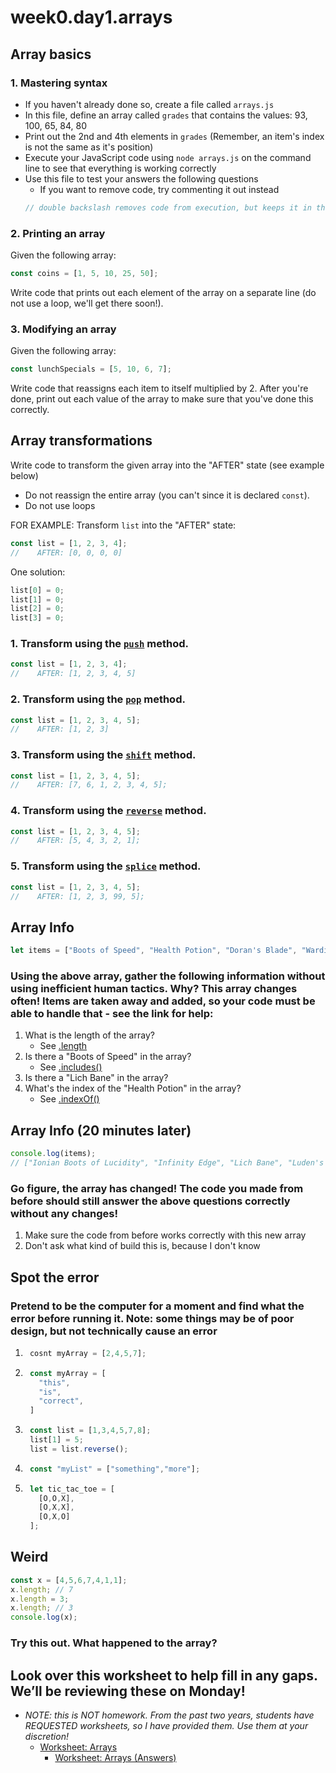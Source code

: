 # week0.day1.arrays

## Array basics

### 1. Mastering syntax
- If you haven't already done so, create a file called `arrays.js`
- In this file, define an array called `grades` that contains the values: 93, 100, 65, 84, 80
- Print out the 2nd and 4th elements in `grades` (Remember, an item's index is not the same as it's position)
- Execute your JavaScript code using `node arrays.js` on the command line to see that everything is working correctly
- Use this file to test your answers the following questions
   - If you want to remove code, try commenting it out instead
   ```javascript
   // double backslash removes code from execution, but keeps it in the document!
   ```
### 2. Printing an array
Given the following array:

```javascript
const coins = [1, 5, 10, 25, 50];
```

Write code that prints out each element of the array on a separate line (do not use a loop, we'll get there soon!).

### 3. Modifying an array

Given the following array:

```javascript
const lunchSpecials = [5, 10, 6, 7];
```

Write code that reassigns each item to itself multiplied by 2. After you're done, print out each value of the array to make sure that you've done this correctly.

## Array transformations

Write code to transform the given array into the "AFTER" state (see example below)
- Do not reassign the entire array (you can't since it is declared `const`).
- Do not use loops

FOR EXAMPLE: Transform `list` into the "AFTER" state:

```javascript
const list = [1, 2, 3, 4]; 
//    AFTER: [0, 0, 0, 0]
```

One solution:

```javascript
list[0] = 0;
list[1] = 0;
list[2] = 0;
list[3] = 0;
```

### 1. Transform using the [`push`](https://developer.mozilla.org/en-US/docs/Web/JavaScript/Reference/Global_Objects/Array/push) method.

```javascript
const list = [1, 2, 3, 4]; 
//    AFTER: [1, 2, 3, 4, 5]
```


### 2. Transform using the [`pop`](https://developer.mozilla.org/en-US/docs/Web/JavaScript/Reference/Global_Objects/Array/pop) method.

```javascript
const list = [1, 2, 3, 4, 5]; 
//    AFTER: [1, 2, 3]
```

### 3. Transform using the [`shift`](https://developer.mozilla.org/en-US/docs/Web/JavaScript/Reference/Global_Objects/Array/shift) method.

```javascript
const list = [1, 2, 3, 4, 5]; 
//    AFTER: [7, 6, 1, 2, 3, 4, 5];
```
### 4. Transform using the [`reverse`](https://developer.mozilla.org/en-US/docs/Web/JavaScript/Reference/Global_Objects/Array/reverse) method.

```javascript
const list = [1, 2, 3, 4, 5]; 
//    AFTER: [5, 4, 3, 2, 1];
```
### 5. Transform using the [`splice`](https://developer.mozilla.org/en-US/docs/Web/JavaScript/Reference/Global_Objects/Array/splice) method.

```javascript
const list = [1, 2, 3, 4, 5]; 
//    AFTER: [1, 2, 3, 99, 5];
```

## Array Info
```javascript
let items = ["Boots of Speed", "Health Potion", "Doran's Blade", "Warding Totem"];
```
### Using the above array, gather the following information without using __inefficient human tactics__. Why? This array changes often! Items are taken away and added, so your code must be able to handle that - see the link for help:
1. What is the length of the array? 
   - See [.length](https://developer.mozilla.org/en-US/docs/Web/JavaScript/Reference/Global_Objects/Array/length)
2. Is there a "Boots of Speed" in the array?
   - See [.includes()](https://developer.mozilla.org/en-US/docs/Web/JavaScript/Reference/Global_Objects/Array/includes)
3. Is there a "Lich Bane" in the array?
4. What's the index of the "Health Potion" in the array?
   - See [.indexOf()](https://developer.mozilla.org/en-US/docs/Web/JavaScript/Reference/Global_Objects/Array/indexOf)

## Array Info (20 minutes later)
```javascript
console.log(items);
// ["Ionian Boots of Lucidity", "Infinity Edge", "Lich Bane", "Luden's Echo","Spirit Visage"];
```
### Go figure, the array has changed! The code you made from before should still answer the above questions correctly without any changes!

1. Make sure the code from before works correctly with this new array
2. Don't ask what kind of build this is, because I don't know

## Spot the error
### Pretend to be the computer for a moment and find what the error before running it. Note: some things may be of poor design, but not technically cause an error

1. ```javascript
    cosnt myArray = [2,4,5,7];
    ```

2. ```javascript
    const myArray = [
      "this",
      "is",
      "correct",
    ]
    ```

3. ```javascript
    const list = [1,3,4,5,7,8];
    list[1] = 5;
    list = list.reverse();
    ```

4. ```javascript
    const "myList" = ["something","more"];
    ```

5. ```javascript
    let tic_tac_toe = [
      [O,O,X],
      [O,X,X],
      [O,X,O]
    ];
   ```

## Weird
```javascript
const x = [4,5,6,7,4,1,1];
x.length; // 7
x.length = 3;
x.length; // 3
console.log(x);
```
### Try this out. What happened to the array?

## Look over this worksheet to help fill in any gaps. We’ll be reviewing these on Monday!
- *NOTE: this is NOT homework. From the past two years, students have REQUESTED worksheets, so I have provided them. Use them at your discretion!*
   - [Worksheet: Arrays](https://docs.google.com/document/d/182XxytSNzySXnKOS0bmMDGMHqDvPqcwLKJNTbr74s1Y/edit?usp=sharing)
     - [Worksheet: Arrays (Answers)](https://docs.google.com/document/d/1VfKA18Cs2QO5mUZY4WNlD4_q6sf1KYq9ZxNvyvsi3nQ/edit?usp=sharing)


